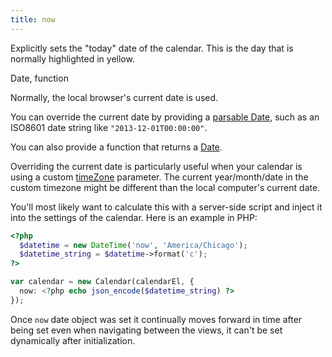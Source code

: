 ```yaml
---
title: now
---
```


Explicitly sets the "today" date of the calendar. This is the day that is normally highlighted in yellow.

<div class='spec' markdown='1'>
Date, function
</div>

Normally, the local browser's current date is used.

You can override the current date by providing a [parsable Date](date-parsing), such as an ISO8601 date string like `"2013-12-01T00:00:00"`.

You can also provide a function that returns a [Date](date-object).

Overriding the current date is particularly useful when your calendar is using a custom [timeZone](timeZone) parameter. The current year/month/date in the custom timezone might be different than the local computer's current date.

You'll most likely want to calculate this with a server-side script and inject it into the settings of the calendar. Here is an example in PHP:

```php
<?php
  $datetime = new DateTime('now', 'America/Chicago');
  $datetime_string = $datetime->format('c');
?>

var calendar = new Calendar(calendarEl, {
  now: <?php echo json_encode($datetime_string) ?>
});
```

Once `now` date object was set it continually moves forward in time after being set even when navigating between the views, it can't be set dynamically after initialization.
